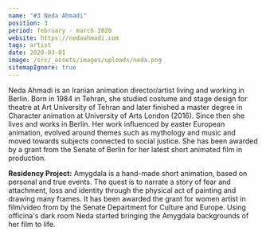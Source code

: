 ```yaml
---
name: "#3 Neda Ahmadi"
position: 3
period: february - march 2020
website: https://nedaahmadi.com
tags: artist
date: 2020-03-01
image: /src/_assets/images/uploads/neda.png
sitemapIgnore: true
---
```

Neda Ahmadi is an Iranian animation director/artist living and working in Berlin. Born in 1984 in Tehran, she studied costume and stage design for theatre at Art University of Tehran and later finished a master degree in Character animation at University of Arts London (2016). Since then she lives and works in Berlin. Her work influenced by easter European animation, evolved around themes such as mythology and music and moved towards subjects connected to social justice. She has been awarded by a grant from the Senate of Berlin for her latest short animated film in production.

**Residency Project:** Amygdala is a hand-made short animation, based on personal and true events. The quest is to narrate a story of fear and attachment, loss and identity through the physical act of painting and drawing many frames. It has been awarded the grant for women artist in film/video from by the Senate Department for Culture and Europe. Using officina's dark room Neda started bringing the Amygdala backgrounds of her film to life.